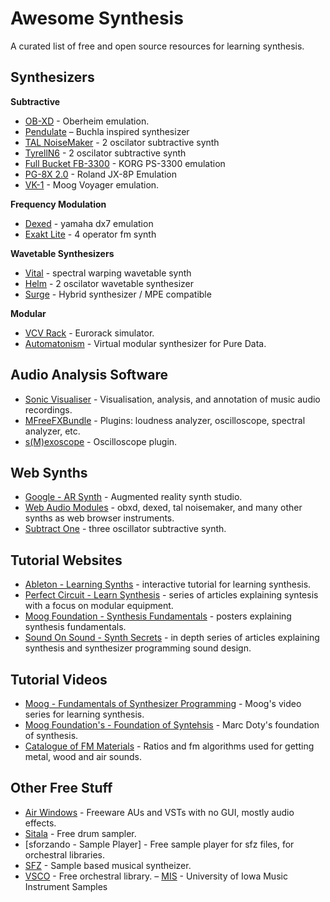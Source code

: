 # Awesome Synthesis
A curated list of free and open source resources for learning synthesis.

## Synthesizers
**Subtractive**
- [OB-XD](https://www.discodsp.com/obxd/) - Oberheim emulation.
- [Pendulate](https://www.eventideaudio.com/promo/pendulate) – Buchla inspired synthesizer
- [TAL NoiseMaker](https://tal-software.com/products/tal-noisemaker) - 2 oscilator subtractive synth
- [TyrellN6](https://u-he.com/products/tyrelln6/) - 2 oscilator subtractive synth
- [Full Bucket FB-3300](https://www.fullbucket.de/music/fb3300.html) - KORG PS-3300 emulation
- [PG-8X 2.0](https://sites.google.com/site/mlvst0/) - Roland JX-8P Emulation
- [VK-1](https://blamsoft.com/vst/vk-1-viking-synthesizer/) - Moog Voyager emulation.

**Frequency Modulation**
- [Dexed](https://github.com/asb2m10/dexed) - yamaha dx7 emulation
- [Exakt Lite](https://www.sonicbits.com/exakt-lite.html) - 4 operator fm synth

**Wavetable Synthesizers**
- [Vital](https://vital.audio/) - spectral warping wavetable synth
- [Helm](https://tytel.org/helm/) - 2 oscilator wavetable synthesizer
- [Surge](https://surge-synthesizer.github.io/) - Hybrid synthesizer / MPE compatible

**Modular**
- [VCV Rack](https://vcvrack.com/) - Eurorack simulator.
- [Automatonism](https://www.automatonism.com/) - Virtual modular synthesizer for Pure Data.


## Audio Analysis Software
- [Sonic Visualiser](https://sonicvisualiser.org/) - Visualisation, analysis, and annotation of music audio recordings.
- [MFreeFXBundle](https://meldaproduction.com/MFreeFxBundle) - Plugins: loudness analyzer, oscilloscope, spectral analyzer, etc.
- [s(M)exoscope](http://armandomontanez.com/smexoscope/) - Oscilloscope plugin.

## Web Synths
- [Google - AR Synth](https://artsandculture.google.com/story/7AUBadCIL5Tnow) - Augmented reality synth studio.
- [Web Audio Modules](https://www.webaudiomodules.org/wamsynths/) - obxd, dexed, tal noisemaker, and many other synths as web browser instruments.
- [Subtract One](https://subtract.one/) - three oscillator subtractive synth.

## Tutorial Websites
- [Ableton - Learning Synths](https://learningsynths.ableton.com/) - interactive tutorial for learning synthesis.
- [Perfect Circuit - Learn Synthesis](https://www.perfectcircuit.com/signal/learn-synthesis) - series of articles explaining syntesis with a focus on modular equipment.
- [Moog Foundation - Synthesis Fundamentals](https://moogfoundation.org/learning-synthesis/synthesis-fundamentals/) - posters explaining synthesis fundamentals.
- [Sound On Sound - Synth Secrets](https://www.soundonsound.com/series/synth-secrets) - in depth series of articles explaining synthesis and synthesizer programming sound design.

## Tutorial Videos
- [Moog - Fundamentals of Synthesizer Programming](https://youtube.com/playlist?list=PL59F85FF6EE33EFD2) - Moog's video series for learning synthesis.
- [Moog Foundation's - Foundation of Syntehsis](https://youtube.com/playlist?list=PLWA7SlW2OIchLnATNl217Na7WhGmx9RK5) - Marc Doty's foundation of synthesis.
- [Catalogue of FM Materials](https://youtube.com/playlist?list=PLq3MZ5erDgCS-oD50DMwNxRyL2B3Er6lB) - Ratios and fm algorithms used for getting metal, wood and air sounds.

## Other Free Stuff
- [Air Windows](http://www.airwindows.com/) - Freeware AUs and VSTs with no GUI, mostly audio effects.
- [Sitala](https://decomposer.de/sitala/) - Free drum sampler.
- [sforzando - Sample Player] - Free sample player for sfz files, for orchestral libraries.
- [SFZ](https://sfz.tools/sfizz/downloads) - Sample based musical syntheizer.
- [VSCO](https://vis.versilstudios.com/vsco-community.html) - Free orchestral library.
– [MIS](http://theremin.music.uiowa.edu/MIS.html) - University of Iowa Music Instrument Samples
